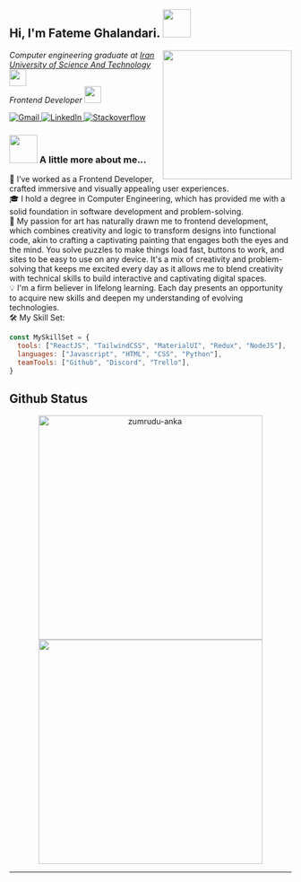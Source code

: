 <h2> Hi, I'm Fateme Ghalandari. 
  <img src="https://media.giphy.com/media/mGcNjsfWAjY5AEZNw6/giphy.gif" width="50">
</h2>
<img align='right' src="https://media.giphy.com/media/ieyl9zmCjO4b4t6qoY/giphy.gif" width="230">
<p>
  <em>
    Computer engineering graduate at 
    <a href="https://www.iust.ac.ir/">
      Iran University of Science And Technology</a>
    <img src="https://media.giphy.com/media/fYSnHlufseco8Fh93Z/giphy.gif" width="30">
  </br>
    Frontend Developer
    <img src="https://media.giphy.com/media/WUlplcMpOCEmTGBtBW/giphy.gif" width="30"> 
  </em>
</p>
<p>
  <a href="mailto:fghalandarii@gmail.com">
    <img alt="Gmail" src="https://img.shields.io/badge/Gmail-D14836?style=for-the-badge&logo=gmail&logoColor=white" />
  </a>
  
  <a href="https://www.linkedin.com/in/fateme-ghalandari/" target="_blank">
    <img alt="LinkedIn" src="https://img.shields.io/badge/linkedin-%230077B5.svg?&style=for-the-badge&logo=linkedin&logoColor=white" />
  </a>
  <a href="https://stackoverflow.com/users/12572405/fateme-ghalandari" target="_blank">
    <img alt="Stackoverflow" src="https://img.shields.io/badge/Stack_Overflow-FE7A16?style=for-the-badge&logo=stack-overflow&logoColor=white" />
  </a> 

  
</p>

### <img src="https://media.giphy.com/media/VgCDAzcKvsR6OM0uWg/giphy.gif" width="50"> A little more about me...  
🔭 I’ve worked as a Frontend Developer, crafted immersive and visually appealing user experiences.  
🎓 I hold a degree in Computer Engineering, which has provided me with a solid foundation in software development and problem-solving.  
🎨 My passion for art has naturally drawn me to frontend development, which combines creativity and logic to transform designs into functional code, akin to crafting a captivating painting that engages both the eyes and the mind. You solve puzzles to make things load fast, buttons to work, and sites to be easy to use on any device. It's a mix of creativity and problem-solving that keeps me excited every day as it allows me to blend creativity with technical skills to build interactive and captivating digital spaces.  
💡 I'm a firm believer in lifelong learning. Each day presents an opportunity to acquire new skills and deepen my understanding of evolving technologies.    
🛠️ My Skill Set:  
```javascript
const MySkillSet = {
  tools: ["ReactJS", "TailwindCSS", "MaterialUI", "Redux", "NodeJS"],
  languages: ["Javascript", "HTML", "CSS", "Python"],
  teamTools: ["Github", "Discord", "Trello"],
}
```
<h2 align="start">Github Status</h2>

<div align="center" >
  <div>
    <a href="https://github.com/FatemeGhalandari" title="Go to Source">
      <img width=400 src="https://github-readme-stats.vercel.app/api?username=FatemeGhalandari&show_icons=true&theme=transparent&hide_border=true&hide=contribs&hide_rank=true" alt="zumrudu-anka" />
    </a>
    <a href="https://github.com/FatemeGhalandari" title="Go to Source">
      <img width=400 src="https://streak-stats.demolab.com/?user=FatemeGhalandari&theme=transparent&hide_border=true" />
    </a>
  </div>
</div>  


---
